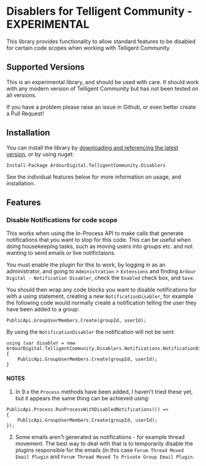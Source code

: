 # Disablers for Telligent Community - EXPERIMENTAL

This library provides functionality to allow standard features to be disabled for certain code scopes when working with Telligent Community.

## Supported Versions
This is an experimental library, and should be used with care. It should work with any modern version of Telligent Community but has not been tested on all versions.

If you have a problem please raise an issue in Github, or even better create a Pull Request! 

## Installation

You can install the library by [downloading and referencing the latest version](https://github.com/ArdourDigital/ArdourDigital.TelligentCommunity.Disablers/releases/latest), or by using nuget:

```
Install-Package ArdourDigital.TelligentCommunity.Disablers
```
See the individual features below for more information on usage, and installation.

## Features

### Disable Notifications for code scope
This works when using the In-Process API to make calls that generate notifications that you want to stop for this code. This can be useful when doing housekeeping tasks, such as moving users into groups etc. and not wanting to send emails or live notifictaions.

You must enable the plugin for this to work, by logging in as an administrator, and going to `Administration` > `Extensions` and finding `Ardour Digital - Notification Disabler`, check the `Enabled` check box, and `Save`.

You should then wrap any code blocks you want to disable notifications for with a using statement, creating a new `NotificationDisabler`, for example the following code would normally create a notification telling the user they have been added to a group:

```
PublicApi.GroupUserMembers.Create(groupId, userId);
```
By using the `NotificationDisabler` the notification will not be sent:
 
```
using (var disabler = new ArdourDigital.TelligentCommunity.Disablers.Notifications.NotificationDisabler())
{
    PublicApi.GroupUserMembers.Create(groupId, userId);
}
```
#### NOTES
1. In 9.x the `Process` methods have been added, I haven't tried these yet, but it appears the same thing can be achieved using:
```
PublicApi.Process.RunProcessWithDisabledNotifications(() =>
{
    PublicApi.GroupUserMembers.Create(groupId, userId);
});
```
2. Some emails aren't generated as notifications - for example thread movement. The best way to deal with that is to temporarily disable the plugins responsible for the emails (in this case `Forum Thread Moved Email Plugin` and `Forum Thread Moved To Private Group Email Plugin`.